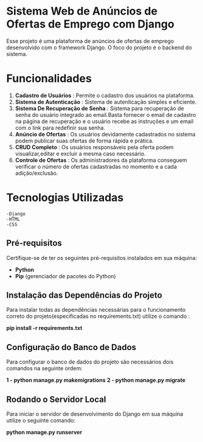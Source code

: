 # Sistema Web de Anúncios de Ofertas de Emprego com Django

Esse projeto é uma plataforma de anúncios de ofertas de emprego desenvolvido com o framework Django.
O foco do projeto é o backend do sistema.

# Funcionalidades

1. **Cadastro de Usuários** : Permite o cadastro dos usuários na plataforma.
2. **Sistema de Autenticação** : Sistema de autenticação simples e eficiente.
3. **Sistema De Recuperação de Senha** : Sistema para recuperação de senha do usuário integrado ao email.Basta fornecer o email de cadastro na página de recuperação e o usuário recebe as instruções e um email com o link para redefinir sua senha.
4. **Anúncio de Ofertas** : Os usuários devidamente cadastrados no sistema podem publicar suas ofertas de forma rápida e prática.
5. **CRUD Completo** : Os usuários responsáveis pela oferta podem visualizar,editar e excluir a mesma caso necessário.
6. **Controle de Ofertas** : Os administradores da plataforma conseguem verificar o número de ofertas cadastradas no momento e a cada adição/exclusão.

# Tecnologias Utilizadas

    -Django
    -HTML
    -CSS

## Pré-requisitos

Certifique-se de ter os seguintes pré-requisitos instalados em sua máquina:

- **Python**
- **Pip** (gerenciador de pacotes do Python)

## Instalação das Dependências do Projeto

Para instalar todas as dependências necessárias para o funcionamento correto do projeto(especificadas no requirements.txt) utilize o comando :

**pip install -r requirements.txt**

## Configuração do Banco de Dados 

Para configurar o banco de dados do projeto são necessários dois comandos na seguinte ordem:

**1 - python manage.py makemigrations**
**2 - python manage.py migrate**

## Rodando o Servidor Local

Para iniciar o servidor de desenvolvimento do Django em sua máquina utilize o seguinte comando:

**python manage.py runserver**
